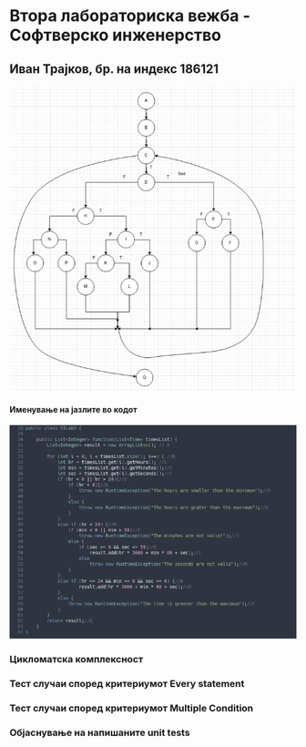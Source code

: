 # Втора лабораториска вежба - Софтверско инженерство
## Иван Трајков, бр. на индекс 186121

![](CFG.png)

#### Именување на јазлите во кодот
![](NODES.png)

### Цикломатска комплексност



### Тест случаи според критериумот Every statement


### Тест случаи според критериумот Multiple Condition


### Објаснување на напишаните unit tests 
